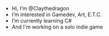 - Hi, I’m @Claythedragon
- I’m interested in Gamedev, Art, E.T.C.
- I’m currently learning C#
- And I'm working on a solo indie game
